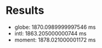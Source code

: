 # Results

- globe: 1870.0989999997546 ms
- intl: 1863.205000000744 ms
- moment: 1878.021000001172 ms

